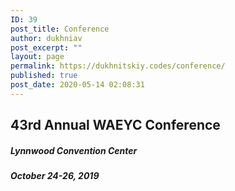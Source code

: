 ```yaml
---
ID: 39
post_title: Conference
author: dukhniav
post_excerpt: ""
layout: page
permalink: https://dukhnitskiy.codes/conference/
published: true
post_date: 2020-05-14 02:08:31
---
```

<h2>43rd Annual WAEYC Conference</h2><h5>Lynnwood Convention Center</h5><h5>October 24-26, 2019</h5>